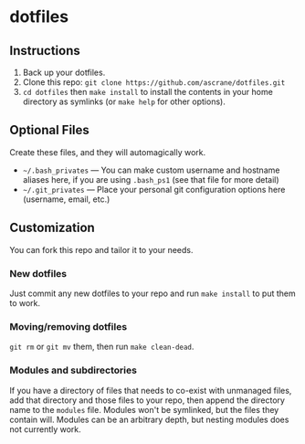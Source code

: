 dotfiles
========

Instructions
------------
1. Back up your dotfiles.
1. Clone this repo: `git clone https://github.com/ascrane/dotfiles.git`
1. `cd dotfiles` then `make install` to install the contents in your home directory as symlinks (or `make help` for other options).

Optional Files
--------------
Create these files, and they will automagically work.
- `~/.bash_privates` — You can make custom username and hostname aliases here, if you are using `.bash_ps1` (see that file for more detail)
- `~/.git_privates` — Place your personal git configuration options here (username, email, etc.)

Customization
-------------
You can fork this repo and tailor it to your needs.
### New dotfiles
Just commit any new dotfiles to your repo and run `make install` to put them to work.
### Moving/removing dotfiles
`git rm` or `git mv` them, then run `make clean-dead`.
### Modules and subdirectories
If you have a directory of files that needs to co-exist with unmanaged files, add that directory and those files to your repo, then append the directory name to the `modules` file. Modules won't be symlinked, but the files they contain will. Modules can be an arbitrary depth, but nesting modules does not currently work.

